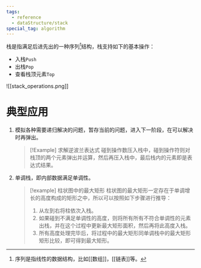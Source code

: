 ```yaml
---
tags:
  - reference
  - dataStructure/stack
special_tag: algorithm
---
```

栈是指满足后进先出的一种序列[^1]结构，栈支持如下的基本操作：
- 入栈`Push`
- 出栈`Pop`
- 查看栈顶元素`Top`

![[stack_operations.png]]

# 典型应用

1. 模拟各种需要递归解决的问题，暂存当前的问题，进入下一阶段，在可以解决时再弹出。
   > [!Example] 求解逆波兰表达式
   > 碰到操作数压入栈中，碰到操作符则对栈顶的两个元素弹出并运算，然后再压入栈中，最后栈内的元素即是表达式结果。
2. 单调栈，即内部数据满足单调性。
   > [!example] 柱状图中的最大矩形
   > 柱状图的最大矩形一定存在于单调增长的高度构成的矩形之中，所以可以按照如下步骤进行推导：
   > 1. 从左到右将柱依次入栈。
   > 2. 如果碰到不满足单调性的高度，则将所有所有不符合单调性的元素出栈，并在这个过程中更新最大矩形面积，然后再将此高度入栈。
   > 3. 所有高度处理完毕后，将过程中的最大矩形同单调栈中的最大矩形矩形比较，即可得到最大矩形。

[^1]: 序列是指线性的数据结构，比如[[数组]]，[[链表]]等。